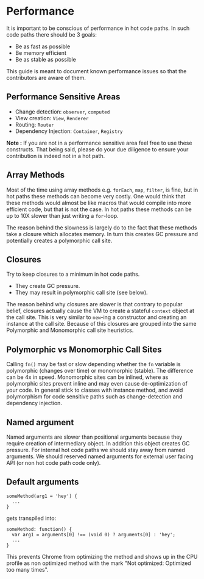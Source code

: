 # Performance

It is important to be conscious of performance in hot code paths. In such code paths there should be 3 goals:

- Be as fast as possible
- Be memory efficient
- Be as stable as possible

This guide is meant to document known performance issues so that the contributors are aware of them.

## Performance Sensitive Areas

- Change detection: `observer`, `computed`
- View creation: `View`, `Renderer`
- Routing: `Router`
- Dependency Injection: `Container`, `Registry`

__Note :__ If you are not in a performance sensitive area feel free to use these constructs. That being said, please do your due diligence to ensure your contribution is indeed not in a hot path.

## Array Methods

Most of the time using array methods e.g. `forEach`, `map`, `filter`, is fine, but in hot paths these methods can become very costly. One would think that these methods would almost be like macros that would compile into more efficient code, but that is not the case. In hot paths these methods can be up to 10X slower than just writing a `for`-loop.

The reason behind the slowness is largely do to the fact that these methods take a closure which allocates memory. In turn this creates GC pressure and potentially creates a polymorphic call site.

## Closures

Try to keep closures to a minimum in hot code paths.

- They create GC pressure.
- They may result in polymorphic call site (see below).

The reason behind why closures are slower is that contrary to popular belief, closures actually cause the VM to create a stateful `context` object at the call site. This is very similar to `new`-ing a constructor and creating an instance at the call site. Because of this closures are grouped into the same Polymorphic and Monomorphic call site heuristics.

## Polymorphic vs Monomorphic Call Sites

Calling `fn()` may be fast or slow depending whether the `fn` variable is polymorphic (changes over time) or monomorphic (stable). The difference can be 4x in speed. Monomorphic sites can be inlined, where as polymorphic sites prevent inline and may even cause de-optimization of your code. In general stick to classes with instance method, and avoid polymorphism for code sensitive paths such as change-detection and dependency injection.

## Named argument

Named arguments are slower than positional arguments because they require creation of intermediary object. In addition this object creates GC pressure. For internal hot code paths we should stay away from named arguments. We should reserved named arguments for external user facing API (or non hot code path code only).

## Default arguments

```
someMethod(arg1 = 'hey') {
  ...
}
```
gets transpiled into:

```
someMethod: function() {
  var arg1 = arguments[0] !== (void 0) ? arguments[0] : 'hey';
  ...
}
```

This prevents Chrome from optimizing the method and shows up in the CPU profile as non optimized method with the mark "Not optimized: Optimized too many times".
